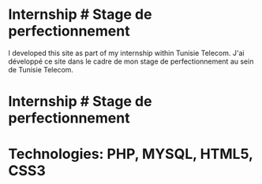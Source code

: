 # Internship # Stage de perfectionnement
I developed this site as part of my internship within Tunisie Telecom.
J'ai développé ce site dans le cadre de mon stage de perfectionnement au sein de Tunisie Telecom.
# Internship # Stage de perfectionnement
# Technologies: PHP, MYSQL, HTML5, CSS3
